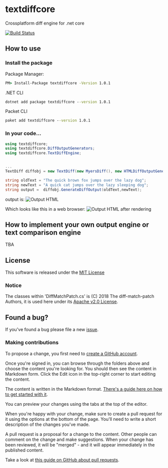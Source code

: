 # textdiffcore

Crossplatform diff engine for .net core

[![Build Status](https://travis-ci.com/thezaza101/textdiffcore.svg?branch=master)](https://travis-ci.com/thezaza101/textdiffcore)


## How to use

### Install the package

Package Manager:
```cmd
PM> Install-Package textdiffcore -Version 1.0.1 
```

.NET CLI
```cmd
dotnet add package textdiffcore --version 1.0.1 
```

Packet CLI
```cmd
paket add textdiffcore --version 1.0.1
```

### In your code...

```cs
using textdiffcore;
using textdiffcore.DiffOutputGenerators;
using textdiffcore.TextDiffEngine;


...
TextDiff diffobj = new TextDiff(new MyersDiff(), new HTMLDiffOutputGenerator("span", "style", "color:#003300;background-color:#ccff66;","color:#990000;background-color:#ffcc99;text-decoration:line-through;",""));

string oldText = "The quick brown fox jumps over the lazy dog";
string newText = "A quick cat jumps over the lazy sleeping dog";
string output =  diffobj.GenerateDiffOutput(oldText,newText);
```

output is:
![Output HTML](https://raw.githubusercontent.com/thezaza101/textdiffcore/master/docs/HTMLOutput.png)

Which looks like this in a web browser:
![Output HTML after rendering](https://raw.githubusercontent.com/thezaza101/textdiffcore/master/docs/HTMLOutputRender.png)

## How to implement your own output engine or text comparison engine 
TBA

## License

This software is released under the [MIT License](https://raw.githubusercontent.com/thezaza101/textdiffcore/master/LICENSE)

### Notice

The classes within 'DiffMatchPatch.cs' is (C) 2018 The diff-match-patch Authors, it is used here under its [Apache v2.0 License](https://github.com/google/diff-match-patch/blob/master/LICENSE).


## Found a bug?

If you've found a bug please file a new [issue](https://github.com/thezaza101/textdiffcore/issues).

### Making contributions
To propose a change, you first need to [create a GitHub account](https://github.com/join).

Once you're signed in, you can browse through the folders above and choose the content you're looking for. You should then see the content in Markdown form. Click the Edit icon in the top-right corner to start editing the content.

The content is written in the Markdown format. [There's a guide here on how to get started with it](https://guides.github.com/features/mastering-markdown/).

You can preview your changes using the tabs at the top of the editor.

When you're happy with your change, make sure to create a pull request for it using the options at the bottom of the page. You'll need to write a short description of the changes you've made.

A pull request is a proposal for a change to the content. Other people can comment on the change and make suggestions. When your change has been reviewed, it will be "merged" - and it will appear immediately in the published content.

Take a look at [this guide on GitHub about pull requests](https://help.github.com/articles/using-pull-requests/).


